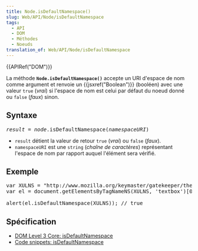 ```yaml
---
title: Node.isDefaultNamespace()
slug: Web/API/Node/isDefaultNamespace
tags:
  - API
  - DOM
  - Méthodes
  - Noeuds
translation_of: Web/API/Node/isDefaultNamespace
---
```

<div>
<div>{{APIRef("DOM")}}</div>
</div>

<p>La méthode <strong><code>Node.isDefaultNamespace()</code></strong> accepte un URI d'espace de nom comme argument et renvoie un {{jsxref("Boolean")}} (booléen) avec une valeur <code>true</code> (<em>vrai</em>) si l'espace de nom est celui par défaut du noeud donné ou <code>false</code> (<em>faux</em>) sinon.</p>

<h2 id="Syntax">Syntaxe</h2>

<pre class="syntaxbox"><em>result</em> = <em>node</em>.isDefaultNamespace(<em>namespaceURI</em>)
</pre>

<ul>
 <li><code>result</code> détient la valeur de retour <code>true</code> (<em>vrai</em>) ou <code>false</code> (<em>faux</em>).</li>
 <li><code>namespaceURI</code> est une <code>string</code> (<em>chaîne de caractères</em>) représentant l'espace de nom par rapport auquel l'élément sera vérifié.</li>
</ul>

<h2 id="Example">Exemple</h2>

<pre class="brush:js">var XULNS = "http://www.mozilla.org/keymaster/gatekeeper/there.is.only.xul";
var el = document.getElementsByTagNameNS(XULNS, 'textbox')[0];

alert(el.isDefaultNamespace(XULNS)); // true</pre>

<h2 id="Specification">Spécification</h2>

<ul>
 <li><a href="http://www.w3.org/TR/DOM-Level-3-Core/core.html#Node3-isDefaultNamespace">DOM Level 3 Core: isDefaultNamespace</a></li>
 <li><a href="/en-US/docs/Code_snippets/IsDefaultNamespace">Code snippets: isDefaultNamespace</a></li>
</ul>
